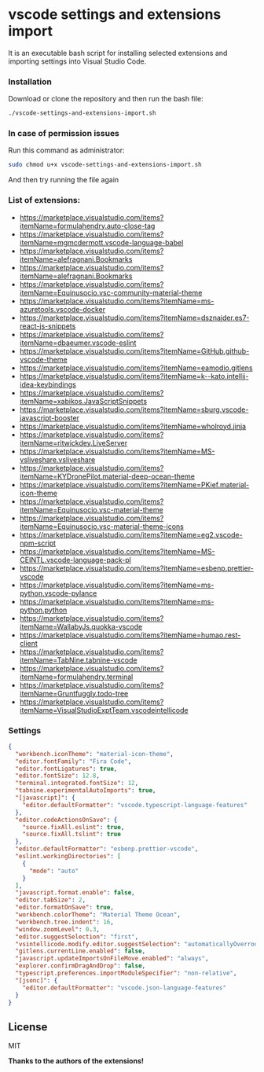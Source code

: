 # vscode settings and extensions import

It is an executable bash script for installing selected extensions and importing settings into Visual Studio Code.

### Installation

Download or clone the repository and then run the bash file:

```bash
./vscode-settings-and-extensions-import.sh
```

### In case of permission issues

Run this command as administrator:

```bash
sudo chmod u+x vscode-settings-and-extensions-import.sh
```

And then try running the file again

### List of extensions:

- https://marketplace.visualstudio.com/items?itemName=formulahendry.auto-close-tag
- https://marketplace.visualstudio.com/items?itemName=mgmcdermott.vscode-language-babel
- https://marketplace.visualstudio.com/items?itemName=alefragnani.Bookmarks
- https://marketplace.visualstudio.com/items?itemName=alefragnani.Bookmarks
- https://marketplace.visualstudio.com/items?itemName=Equinusocio.vsc-community-material-theme
- https://marketplace.visualstudio.com/items?itemName=ms-azuretools.vscode-docker
- https://marketplace.visualstudio.com/items?itemName=dsznajder.es7-react-js-snippets
- https://marketplace.visualstudio.com/items?itemName=dbaeumer.vscode-eslint
- https://marketplace.visualstudio.com/items?itemName=GitHub.github-vscode-theme
- https://marketplace.visualstudio.com/items?itemName=eamodio.gitlens
- https://marketplace.visualstudio.com/items?itemName=k--kato.intellij-idea-keybindings
- https://marketplace.visualstudio.com/items?itemName=xabikos.JavaScriptSnippets
- https://marketplace.visualstudio.com/items?itemName=sburg.vscode-javascript-booster
- https://marketplace.visualstudio.com/items?itemName=wholroyd.jinja
- https://marketplace.visualstudio.com/items?itemName=ritwickdey.LiveServer
- https://marketplace.visualstudio.com/items?itemName=MS-vsliveshare.vsliveshare
- https://marketplace.visualstudio.com/items?itemName=KYDronePilot.material-deep-ocean-theme
- https://marketplace.visualstudio.com/items?itemName=PKief.material-icon-theme
- https://marketplace.visualstudio.com/items?itemName=Equinusocio.vsc-material-theme
- https://marketplace.visualstudio.com/items?itemName=Equinusocio.vsc-material-theme-icons
- https://marketplace.visualstudio.com/items?itemName=eg2.vscode-npm-script
- https://marketplace.visualstudio.com/items?itemName=MS-CEINTL.vscode-language-pack-pl
- https://marketplace.visualstudio.com/items?itemName=esbenp.prettier-vscode
- https://marketplace.visualstudio.com/items?itemName=ms-python.vscode-pylance
- https://marketplace.visualstudio.com/items?itemName=ms-python.python
- https://marketplace.visualstudio.com/items?itemName=WallabyJs.quokka-vscode
- https://marketplace.visualstudio.com/items?itemName=humao.rest-client
- https://marketplace.visualstudio.com/items?itemName=TabNine.tabnine-vscode
- https://marketplace.visualstudio.com/items?itemName=formulahendry.terminal
- https://marketplace.visualstudio.com/items?itemName=Gruntfuggly.todo-tree
- https://marketplace.visualstudio.com/items?itemName=VisualStudioExptTeam.vscodeintellicode

### Settings

```json
{
  "workbench.iconTheme": "material-icon-theme",
  "editor.fontFamily": "Fira Code",
  "editor.fontLigatures": true,
  "editor.fontSize": 12.8,
  "terminal.integrated.fontSize": 12,
  "tabnine.experimentalAutoImports": true,
  "[javascript]": {
    "editor.defaultFormatter": "vscode.typescript-language-features"
  },
  "editor.codeActionsOnSave": {
    "source.fixAll.eslint": true,
    "source.fixAll.tslint": true
  },
  "editor.defaultFormatter": "esbenp.prettier-vscode",
  "eslint.workingDirectories": [
    {
      "mode": "auto"
    }
  ],
  "javascript.format.enable": false,
  "editor.tabSize": 2,
  "editor.formatOnSave": true,
  "workbench.colorTheme": "Material Theme Ocean",
  "workbench.tree.indent": 16,
  "window.zoomLevel": 0.3,
  "editor.suggestSelection": "first",
  "vsintellicode.modify.editor.suggestSelection": "automaticallyOverrodeDefaultValue",
  "gitlens.currentLine.enabled": false,
  "javascript.updateImportsOnFileMove.enabled": "always",
  "explorer.confirmDragAndDrop": false,
  "typescript.preferences.importModuleSpecifier": "non-relative",
  "[jsonc]": {
    "editor.defaultFormatter": "vscode.json-language-features"
  }
}
```

## License

MIT

**Thanks to the authors of the extensions!**
